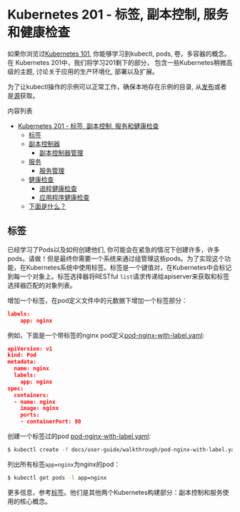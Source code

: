 # **Kubernetes 201 - 标签, 副本控制, 服务和健康检查**

如果你浏览过[Kubernetes 101](http://kubernetes.io/v1.0/docs/user-guide/walkthrough/README.html), 你能够学习到kubectl, pods, 卷，多容器的概念。在 Kubernetes 201中，我们将学习201剩下的部分， 包含一些Kubernetes稍微高级的主题, 讨论关于应用的生产环境化, 部署以及扩展。

为了让kubectl操作的示例可以正常工作，确保本地存在示例的目录, 从[发布](https://github.com/GoogleCloudPlatform/kubernetes/releases)或者是[源](https://github.com/GoogleCloudPlatform/kubernetes)获取。

内容列表

* [Kubernetes 201 - 标签, 副本控制, 服务和健康检查](http://kubernetes.io/v1.0/docs/user-guide/walkthrough/k8s201.html#kubernetes-201---labels-replication-controllers-services-and-health-checking)
   * [标签](http://kubernetes.io/v1.0/docs/user-guide/walkthrough/k8s201.html#labels)
   * [副本控制器](http://kubernetes.io/v1.0/docs/user-guide/walkthrough/k8s201.html#replication-controllers)
     * [副本控制器管理](http://kubernetes.io/v1.0/docs/user-guide/walkthrough/k8s201.html#replication-controller-management)
   * [服务](http://kubernetes.io/v1.0/docs/user-guide/walkthrough/k8s201.html#services)
     * [服务管理](http://kubernetes.io/v1.0/docs/user-guide/walkthrough/k8s201.html#service-management)
   * [健康检查](http://kubernetes.io/v1.0/docs/user-guide/walkthrough/k8s201.html#health-checking)
     * [进程健康检查](http://kubernetes.io/v1.0/docs/user-guide/walkthrough/k8s201.html#process-health-checking)
     * [应用程序健康检查](http://kubernetes.io/v1.0/docs/user-guide/walkthrough/k8s201.html#application-health-checking)
   * [下面是什么？](http://kubernetes.io/v1.0/docs/user-guide/walkthrough/k8s201.html#whats-next)
  
## **标签**

已经学习了Pods以及如何创建他们, 你可能会在紧急的情况下创建许多，许多pods。请做！但是最终你需要一个系统来通过组管理这些pods。为了实现这个功能，在Kubernetes系统中使用标签。标签是一个键值对，在Kubernetes中会标记到每一个对象上。标签选择器将RESTful `list`请求传递给apiserver来获取和标签选择器匹配的对象列表。

增加一个标签，在pod定义文件中的元数据下增加一个标签部分：

```json
labels:
    app: nginx
```

例如，下面是一个带标签的nginx pod定义[pod-nginx-with-label.yaml](http://kubernetes.io/v1.0/docs/user-guide/walkthrough/pod-nginx-with-label.yaml):

```json
apiVersion: v1
kind: Pod
metadata:
  name: nginx
  labels:
    app: nginx
spec:
  containers:
  - name: nginx
    image: nginx
    ports:
    - containerPort: 80
```

创建一个标签过的pod [pod-nginx-with-label.yaml](http://kubernetes.io/v1.0/docs/user-guide/walkthrough/pod-nginx-with-label.yaml):

```bash
$ kubectl create -f docs/user-guide/walkthrough/pod-nginx-with-label.yaml
```

列出所有标签`app=nginx`为nginx的pod：

```bash
$ kubectl get pods -l app=nginx
```

更多信息，参考[标签](http://kubernetes.io/v1.0/docs/user-guide/labels.html)。他们是其他两个Kubernetes构建部分：副本控制和服务使用的核心概念。
